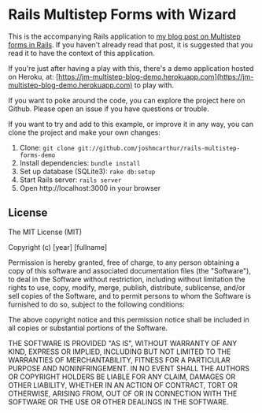 Rails Multistep Forms with Wizard
===

This is the accompanying Rails application to [my blog post on Multistep forms in Rails](http://brains.rabid.co.nz/2014/09/19/rails-multistep-forms.html). If you haven't already read that post, it is suggested that you read it to have the context of this application.

If you're just after having a play with this, there's a demo application hosted on Heroku, at: [https://jm-multistep-blog-demo.herokuapp.com](https://jm-multistep-blog-demo.herokuapp.com) to play with.

If you want to poke around the code, you can explore the project here on Github. Please open an issue if you have questions or trouble.

If you want to try and add to this example, or improve it in any way, you can clone the project and make your own changes:

1. Clone: `git clone git://github.com/joshmcarthur/rails-multistep-forms-demo`
2. Install dependencies: `bundle install`
3. Set up database (SQLite3): `rake db:setup`
4. Start Rails server: `rails server`
5. Open http://localhost:3000 in your browser

License
---

The MIT License (MIT)

Copyright (c) [year] [fullname]

Permission is hereby granted, free of charge, to any person obtaining a copy
of this software and associated documentation files (the "Software"), to deal
in the Software without restriction, including without limitation the rights
to use, copy, modify, merge, publish, distribute, sublicense, and/or sell
copies of the Software, and to permit persons to whom the Software is
furnished to do so, subject to the following conditions:

The above copyright notice and this permission notice shall be included in all
copies or substantial portions of the Software.

THE SOFTWARE IS PROVIDED "AS IS", WITHOUT WARRANTY OF ANY KIND, EXPRESS OR
IMPLIED, INCLUDING BUT NOT LIMITED TO THE WARRANTIES OF MERCHANTABILITY,
FITNESS FOR A PARTICULAR PURPOSE AND NONINFRINGEMENT. IN NO EVENT SHALL THE
AUTHORS OR COPYRIGHT HOLDERS BE LIABLE FOR ANY CLAIM, DAMAGES OR OTHER
LIABILITY, WHETHER IN AN ACTION OF CONTRACT, TORT OR OTHERWISE, ARISING FROM,
OUT OF OR IN CONNECTION WITH THE SOFTWARE OR THE USE OR OTHER DEALINGS IN THE
SOFTWARE.
